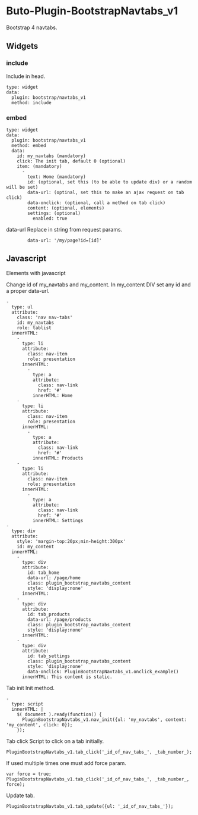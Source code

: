 # Buto-Plugin-BootstrapNavtabs_v1

<p>Bootstrap 4 navtabs.</p>

<a name="key_0"></a>

## Widgets



<a name="key_0_0"></a>

### include

<p>Include in head.</p>
<pre><code>type: widget
data:
  plugin: bootstrap/navtabs_v1
  method: include</code></pre>

<a name="key_0_1"></a>

### embed

<pre><code>type: widget
data:
  plugin: bootstrap/navtabs_v1
  method: embed
  data:
    id: my_navtabs (mandatory)
    click: The init tab, default 0 (optional)
    item: (mandatory)
      -
        text: Home (mandatory)
        id: (optional, set this (to be able to update div) or a random will be set)
        data-url: (optinal, set this to make an ajax request on tab click)
        data-onclick: (optional, call a method on tab click)
        content: (optional, elements)
        settings: (optional)
          enabled: true</code></pre>
<p>data-url
Replace in string from request params.</p>
<pre><code>        data-url: '/my/page?id=[id]'</code></pre>

<a name="key_1"></a>

## Javascript

<p>Elements with javascript</p>
<p>Change id of my_navtabs and my_content. In my_content DIV set any id and a proper data-url.</p>
<pre><code>-
  type: ul
  attribute:
    class: 'nav nav-tabs'
    id: my_navtabs
    role: tablist
  innerHTML:
    -
      type: li
      attribute:
        class: nav-item
        role: presentation
      innerHTML:
        -
          type: a
          attribute:
            class: nav-link
            href: '#'
          innerHTML: Home
    -
      type: li
      attribute:
        class: nav-item
        role: presentation
      innerHTML:
        -
          type: a
          attribute:
            class: nav-link
            href: '#'
          innerHTML: Products
    -
      type: li
      attribute:
        class: nav-item
        role: presentation
      innerHTML:
        -
          type: a
          attribute:
            class: nav-link
            href: '#'
          innerHTML: Settings
-
  type: div
  attribute:
    style: 'margin-top:20px;min-height:300px'
    id: my_content
  innerHTML:
    -
      type: div
      attribute:
        id: tab_home
        data-url: /page/home
        class: plugin_bootstrap_navtabs_content
        style: 'display:none'
      innerHTML:
    -
      type: div
      attribute:
        id: tab_products
        data-url: /page/products
        class: plugin_bootstrap_navtabs_content
        style: 'display:none'
      innerHTML:
    -
      type: div
      attribute:
        id: tab_settings
        class: plugin_bootstrap_navtabs_content
        style: 'display:none'
        data-onclick: PluginBootstrapNavtabs_v1.onclick_example()
      innerHTML: This content is static.</code></pre>
<p>Tab init
Init method.</p>
<pre><code>-
  type: script
  innerHTML: |
    $( document ).ready(function() {
      PluginBootstrapNavtabs_v1.nav_init({ul: 'my_navtabs', content: 'my_content', click: 0});
    });</code></pre>
<p>Tab click
Script to click on a tab initially.</p>
<pre><code>PluginBootstrapNavtabs_v1.tab_click('_id_of_nav_tabs_', _tab_number_);</code></pre>
<p>If used multiple times one must add force param.</p>
<pre><code>var force = true;
PluginBootstrapNavtabs_v1.tab_click('_id_of_nav_tabs_', _tab_number_, force);</code></pre>
<p>Update tab.</p>
<pre><code>PluginBootstrapNavtabs_v1.tab_update({ul: '_id_of_nav_tabs_'});</code></pre>

